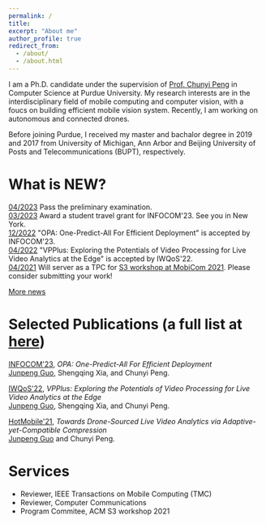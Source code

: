 ```yaml
---
permalink: /
title: 
excerpt: "About me"
author_profile: true
redirect_from: 
  - /about/
  - /about.html
---
```


I am a Ph.D. candidate under the supervision of [Prof. Chunyi Peng](https://www.cs.purdue.edu/homes/chunyi/) in Computer Science at Purdue University.
My research interests are in the interdisciplinary field of mobile computing and computer vision, with a foucs on building efficient mobile vision system. 
Recently, I am working on autonomous and connected drones.

Before joining Purdue, I received my master and bachalor degree in 2019 and 2017 from University of Michigan, Ann Arbor and Beijing University of Posts and Telecommunications (BUPT), respectively. 

What is NEW?
======
[04/2023](https://jpkuo24.github.io/) Pass the preliminary examination.<br>
[03/2023](https://jpkuo24.github.io/) Award a student travel grant for INFOCOM'23. See you in New York.<br>
[12/2022](https://jpkuo24.github.io/) "OPA: One-Predict-All For Efficient Deployment" is accepted by INFOCOM'23. <br>
[04/2022](https://jpkuo24.github.io/) "VPPlus: Exploring the Potentials of Video Processing for Live Video Analytics at the Edge" is accepted by IWQoS'22. <br>
[04/2021](https://jpkuo24.github.io/) Will server as a TPC for [S3 workshop at MobiCom 2021](http://www.people.vcu.edu/~barahoueipash/S3/S3.html). Please consider submitting your work! <br>

[More news](https://jpkuo24.github.io/)


Selected Publications (a full list at [here](https://jpkuo24.github.io/publications/))
======
[INFOCOM'23](https://infocom2023.ieee-infocom.org/), *OPA: One-Predict-All For Efficient Deployment* <br>
<u>Junpeng Guo</u>, Shengqing Xia, and Chunyi Peng. <br>

[IWQoS'22](https://iwqos2022.ieee-iwqos.org/), *VPPlus: Exploring the Potentials of Video Processing for Live Video Analytics at the Edge* <br> 
<u>Junpeng Guo</u>, Shengqing Xia, and Chunyi Peng.<br>

[HotMobile'21](https://iwqos2022.ieee-iwqos.org/), *Towards Drone-Sourced Live Video Analytics via Adaptive-yet-Compatible Compression* <br>
<u>Junpeng Guo</u> and Chunyi Peng. <br>

Services
======
* Reviewer, IEEE Transactions on Mobile Computing (TMC)
* Reviewer, Computer Communications
* Program Commitee, ACM S3 workshop 2021

